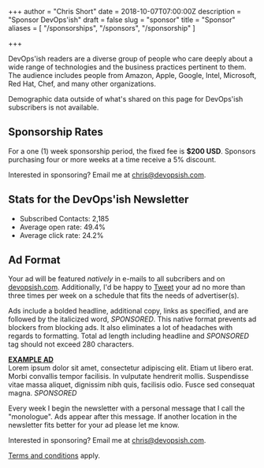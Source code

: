 +++
author = "Chris Short"
date = 2018-10-07T07:00:00Z
description = "Sponsor DevOps'ish"
draft = false
slug = "sponsor"
title = "Sponsor"
aliases = [
    "/sponsorships",
    "/sponsors",
    "/sponsorship"
]

+++

DevOps'ish readers are a diverse group of people who care deeply about a wide range of technologies and the business practices pertinent to them. The audience includes people from Amazon, Apple, Google, Intel, Microsoft, Red Hat, Chef, and many other organizations.

Demographic data outside of what's shared on this page for DevOps'ish subscribers is not available.

## Sponsorship Rates

For a one (1) week sponsorship period, the fixed fee is **$200 USD**. Sponsors purchasing four or more weeks at a time receive a 5% discount.

Interested in sponsoring? Email me at [chris@devopsish.com](mailto:chris@devopsish.com).

## Stats for the DevOps'ish Newsletter

* Subscribed Contacts: 2,185
* Average open rate: 49.4%
* Average click rate: 24.2%

## Ad Format

Your ad will be featured *natively* in e-mails to all subcribers and on [devopsish.com](https://devopsish.com). Additionally, I'd be happy to [Tweet](https://twitter.com/ChrisShort) your ad no more than three times per week on a schedule that fits the needs of advertiser(s).

Ads include a bolded headline, additional copy, links as specified, and are followed by the italicized word, *SPONSORED*. This native format prevents ad blockers from blocking ads. It also eliminates a lot of headaches with regards to formatting. Total ad length including headline and *SPONSORED* tag should not exceed 280 characters.

[**EXAMPLE AD**](/)  
Lorem ipsum dolor sit amet, consectetur adipiscing elit. Etiam ut libero erat. Morbi convallis tempor facilisis. In vulputate hendrerit mollis. Suspendisse vitae massa aliquet, dignissim nibh quis, facilisis odio. Fusce sed consequat magna. *SPONSORED*

Every week I begin the newsletter with a personal message that I call the "monologue". Ads appear after this message. If another location in the newsletter fits better for your ad please let me know.

Interested in sponsoring? Email me at [chris@devopsish.com](mailto:chris@devopsish.com).

[Terms and conditions](/terms/) apply.
